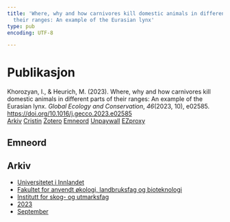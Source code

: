 ```yaml
---
title: 'Where, why and how carnivores kill domestic animals in different parts of
  their ranges: An example of the Eurasian lynx'
type: pub
encoding: UTF-8

---
```

<h1>Publikasjon</h1>
<article id="csl-bib-container-C4LQ3R24" class="csl-bib-container">
  <div class="csl-bib-body"> <div class="csl-entry">Khorozyan, I., &#38; Heurich, M. (2023). Where, why and how carnivores kill domestic animals in different parts of their ranges: An example of the Eurasian lynx. <i>Global Ecology and Conservation</i>, <i>46</i>(2023, 10), e02585. <a href="https://doi.org/10.1016/j.gecco.2023.e02585">https://doi.org/10.1016/j.gecco.2023.e02585</a></div> </div>
  <div class="csl-bib-buttons">
    <a href="#taxonomy-article-C4LQ3R24" alt="archive" class="csl-bib-button">Arkiv</a>
    <a href="https://app.cristin.no/results/show.jsf?id=2172369" alt="Cristin" class="csl-bib-button">Cristin</a>
    <a href="http://zotero.org/groups/5881554/items/C4LQ3R24" alt="Zotero" class="csl-bib-button">Zotero</a>
    <a href="#keywords-article-C4LQ3R24" alt="keywords" class="csl-bib-button">Emneord</a>
    <a href="https://doi.org/10.1016/j.gecco.2023.e02585" alt="Unpaywall" class="csl-bib-button">Unpaywall</a>
    <a href="https://doi.org/10.1016/j.gecco.2023.e02585" alt="EZproxy" class="csl-bib-button">EZproxy</a>
  </div>
  <div id="csl-bib-meta-container-C4LQ3R24"></div>
</article>
<div id="csl-bib-meta-C4LQ3R24" class="csl-bib-meta">
  <article id="keywords-article-C4LQ3R24" class="keywords-article">
    <h1>Emneord</h1>
    
  </article>
  <article id="taxonomy-article-C4LQ3R24" class="taxonomy-article">
    <h1>Arkiv</h1>
    <ul>
      <li>
        <a href="/nn/archive/?key=3DCRN523">Universitetet i Innlandet</a>
      </li>
      <li>
        <a href="/nn/archive/?key=T77LXH6D">Fakultet for anvendt økologi, landbruksfag og bioteknologi</a>
      </li>
      <li>
        <a href="/nn/archive/?key=7TRARPE3">Institutt for skog- og utmarksfag</a>
      </li>
      <li>
        <a href="/nn/archive/?key=WXLLSUEU">2023</a>
      </li>
      <li>
        <a href="/nn/archive/?key=AGMKHRCB">September</a>
      </li>
    </ul>
  </article>
</div>
